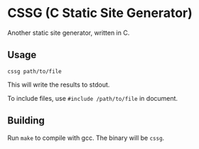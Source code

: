 # CSSG (C Static Site Generator)
Another static site generator, written in C.

## Usage
`cssg path/to/file`

This will write the results to stdout.

To include files, use `#include /path/to/file` in document.

## Building
Run `make` to compile with gcc. The binary will be `cssg`.
